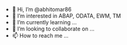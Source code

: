 - 👋 Hi, I’m @abhitomar86
- 👀 I’m interested in ABAP, ODATA, EWM, TM
- 🌱 I’m currently learning ...
- 💞️ I’m looking to collaborate on ...
- 📫 How to reach me ...

<!---
abhitomar86/abhitomar86 is a ✨ special ✨ repository because its `README.md` (this file) appears on your GitHub profile.
You can click the Preview link to take a look at your changes.
--->
